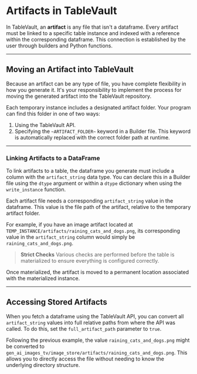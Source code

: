 # Artifacts in TableVault

In TableVault, an **artifact** is any file that isn't a dataframe. Every artifact must be linked to a specific table instance and indexed with a reference within the corresponding dataframe. This connection is established by the user through builders and Python functions.

---

## Moving an Artifact into TableVault

Because an artifact can be any type of file, you have complete flexibility in how you generate it. It's your responsibility to implement the process for moving the generated artifact into the TableVault repository.

Each temporary instance includes a designated artifact folder. Your program can find this folder in one of two ways:
1.  Using the TableVault API.
2.  Specifying the `~ARTIFACT_FOLDER~` keyword in a Builder file. This keyword is automatically replaced with the correct folder path at runtime.

---

### Linking Artifacts to a DataFrame

To link artifacts to a table, the dataframe you generate must include a column with the `artifact_string` data type. You can declare this in a Builder file using the `dtype` argument or within a `dtype` dictionary when using the `write_instance` function.

Each artifact file needs a corresponding `artifact_string` value in the dataframe. This value is the file path of the artifact, relative to the temporary artifact folder.

For example, if you have an image artifact located at `TEMP_INSTANCE/artifacts/raining_cats_and_dogs.png`, its corresponding value in the `artifact_string` column would simply be `raining_cats_and_dogs.png`.

> **Strict Checks**
> Various checks are performed before the table is materialized to ensure everything is configured correctly.

Once materialized, the artifact is moved to a permanent location associated with the materialized instance.

---

## Accessing Stored Artifacts

When you fetch a dataframe using the TableVault API, you can convert all `artifact_string` values into full relative paths from where the API was called. To do this, set the `full_artifact_path` parameter to `true`.

Following the previous example, the value `raining_cats_and_dogs.png` might be converted to `gen_ai_images_tv/image_store/artifacts/raining_cats_and_dogs.png`. This allows you to directly access the file without needing to know the underlying directory structure.